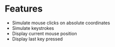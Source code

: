 # Features
- Simulate mouse clicks on absolute coordinates
- Simulate keystrokes
- Display current mouse position
- Display last key pressed